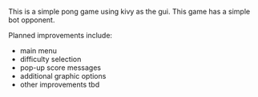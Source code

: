 This is a simple pong game using kivy as the gui. This game has a simple bot opponent.

Planned improvements include:
  - main menu
  - difficulty selection
  - pop-up score messages
  - additional graphic options
  - other improvements tbd
